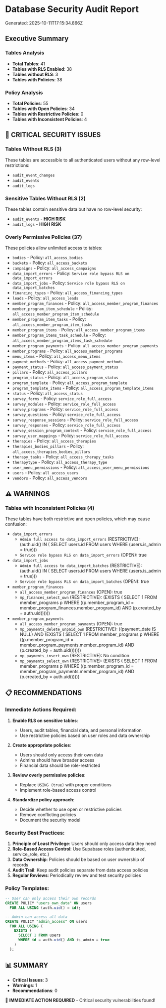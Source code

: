 # Database Security Audit Report
Generated: 2025-10-11T17:15:34.866Z

## Executive Summary

### Tables Analysis
- **Total Tables**: 41
- **Tables with RLS Enabled**: 38
- **Tables without RLS**: 3
- **Tables with Policies**: 38

### Policy Analysis
- **Total Policies**: 55
- **Tables with Open Policies**: 34
- **Tables with Restrictive Policies**: 0
- **Tables with Inconsistent Policies**: 4

## 🚨 CRITICAL SECURITY ISSUES

### Tables Without RLS (3)
These tables are accessible to all authenticated users without any row-level restrictions:

- `audit_event_changes`
- `audit_events`
- `audit_logs`

### Sensitive Tables Without RLS (2)
These tables contain sensitive data but have no row-level security:

- `audit_events` - **HIGH RISK**
- `audit_logs` - **HIGH RISK**

### Overly Permissive Policies (37)
These policies allow unlimited access to tables:

- `bodies` - Policy: `all_access_bodies`
- `buckets` - Policy: `all_access_buckets`
- `campaigns` - Policy: `all_access_campaigns`
- `data_import_errors` - Policy: `Service role bypass RLS on data_import_errors`
- `data_import_jobs` - Policy: `Service role bypass RLS on data_import_batches`
- `financing_types` - Policy: `all_access_financing_types`
- `leads` - Policy: `all_access_leads`
- `member_program_finances` - Policy: `all_access_member_program_finances`
- `member_program_item_schedule` - Policy: `all_access_member_program_item_schedule`
- `member_program_item_tasks` - Policy: `all_access_member_program_item_tasks`
- `member_program_items` - Policy: `all_access_member_program_items`
- `member_program_items_task_schedule` - Policy: `all_access_member_program_items_task_schedule`
- `member_program_payments` - Policy: `all_access_member_program_payments`
- `member_programs` - Policy: `all_access_member_programs`
- `menu_items` - Policy: `all_access_menu_items`
- `payment_methods` - Policy: `all_access_payment_methods`
- `payment_status` - Policy: `all_access_payment_status`
- `pillars` - Policy: `all_access_pillars`
- `program_status` - Policy: `all_access_program_status`
- `program_template` - Policy: `all_access_program_template`
- `program_template_items` - Policy: `all_access_program_template_items`
- `status` - Policy: `all_access_status`
- `survey_forms` - Policy: `service_role_full_access`
- `survey_modules` - Policy: `service_role_full_access`
- `survey_programs` - Policy: `service_role_full_access`
- `survey_questions` - Policy: `service_role_full_access`
- `survey_response_sessions` - Policy: `service_role_full_access`
- `survey_responses` - Policy: `service_role_full_access`
- `survey_session_program_context` - Policy: `service_role_full_access`
- `survey_user_mappings` - Policy: `service_role_full_access`
- `therapies` - Policy: `all_access_therapies`
- `therapies_bodies_pillars` - Policy: `all_access_therapies_bodies_pillars`
- `therapy_tasks` - Policy: `all_access_therapy_tasks`
- `therapytype` - Policy: `all_access_therapy_type`
- `user_menu_permissions` - Policy: `all_access_user_menu_permissions`
- `users` - Policy: `all_access_users`
- `vendors` - Policy: `all_access_vendors`

## ⚠️ WARNINGS

### Tables with Inconsistent Policies (4)
These tables have both restrictive and open policies, which may cause confusion:

- `data_import_errors`
  - `Admin full access to data_import_errors` (RESTRICTIVE): (auth.uid() IN ( SELECT users.id
   FROM users
  WHERE (users.is_admin = true)))
  - `Service role bypass RLS on data_import_errors` (OPEN): true
- `data_import_jobs`
  - `Admin full access to data_import_batches` (RESTRICTIVE): (auth.uid() IN ( SELECT users.id
   FROM users
  WHERE (users.is_admin = true)))
  - `Service role bypass RLS on data_import_batches` (OPEN): true
- `member_program_finances`
  - `all_access_member_program_finances` (OPEN): true
  - `mp_finances_select_own` (RESTRICTIVE): (EXISTS ( SELECT 1
   FROM member_programs p
  WHERE ((p.member_program_id = member_program_finances.member_program_id) AND (p.created_by = auth.uid()))))
- `member_program_payments`
  - `all_access_member_program_payments` (OPEN): true
  - `mp_payments_delete_unpaid_own` (RESTRICTIVE): ((payment_date IS NULL) AND (EXISTS ( SELECT 1
   FROM member_programs p
  WHERE ((p.member_program_id = member_program_payments.member_program_id) AND (p.created_by = auth.uid())))))
  - `mp_payments_insert_own` (RESTRICTIVE): No condition
  - `mp_payments_select_own` (RESTRICTIVE): (EXISTS ( SELECT 1
   FROM member_programs p
  WHERE ((p.member_program_id = member_program_payments.member_program_id) AND (p.created_by = auth.uid()))))

## 📋 RECOMMENDATIONS

### Immediate Actions Required:

1. **Enable RLS on sensitive tables**:
   - Users, audit tables, financial data, and personal information
   - Use restrictive policies based on user roles and data ownership

2. **Create appropriate policies**:
   - Users should only access their own data
   - Admins should have broader access
   - Financial data should be role-restricted

3. **Review overly permissive policies**:
   - Replace `USING (true)` with proper conditions
   - Implement role-based access control

4. **Standardize policy approach**:
   - Decide whether to use open or restrictive policies
   - Remove conflicting policies
   - Document the security model

### Security Best Practices:

1. **Principle of Least Privilege**: Users should only access data they need
2. **Role-Based Access Control**: Use Supabase roles (authenticated, service_role, etc.)
3. **Data Ownership**: Policies should be based on user ownership of records
4. **Audit Trail**: Keep audit policies separate from data access policies
5. **Regular Reviews**: Periodically review and test security policies

### Policy Templates:

```sql
-- User can only access their own records
CREATE POLICY "users_own_data" ON users
  FOR ALL USING (auth.uid() = id);

-- Admin can access all data
CREATE POLICY "admin_access" ON users
  FOR ALL USING (
    EXISTS (
      SELECT 1 FROM users 
      WHERE id = auth.uid() AND is_admin = true
    )
  );
```

## 📊 SUMMARY

- **Critical Issues**: 3
- **Warnings**: 1
- **Recommendations**: 0

🚨 **IMMEDIATE ACTION REQUIRED** - Critical security vulnerabilities found!

